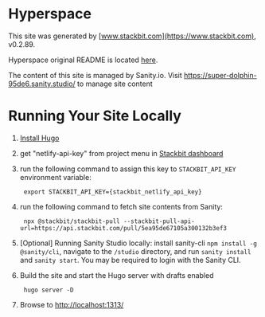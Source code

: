 # Hyperspace

This site was generated by [www.stackbit.com](https://www.stackbit.com), v0.2.89.

Hyperspace original README is located [here](./README.theme.md).

The content of this site is managed by Sanity.io. Visit https://super-dolphin-95de6.sanity.studio/ to manage site content

# Running Your Site Locally

1. [Install Hugo](https://gohugo.io/getting-started/quick-start/#step-1-install-hugo)

1. get "netlify-api-key" from project menu in [Stackbit dashboard](https://app.stackbit.com/dashboard)

1. run the following command to assign this key to `STACKBIT_API_KEY` environment variable:

        export STACKBIT_API_KEY={stackbit_netlify_api_key}

1. run the following command to fetch site contents from Sanity:

        npx @stackbit/stackbit-pull --stackbit-pull-api-url=https://api.stackbit.com/pull/5ea95de67105a300132b3ef3

1. [Optional] Running Sanity Studio locally: install sanity-cli `npm install -g @sanity/cli`, navigate to the `/studio` directory, and run `sanity install` and `sanity start`.
You may be required to login with the Sanity CLI.

1. Build the site and start the Hugo server with drafts enabled

        hugo server -D

1. Browse to [http://localhost:1313/](http://localhost:1313/)
